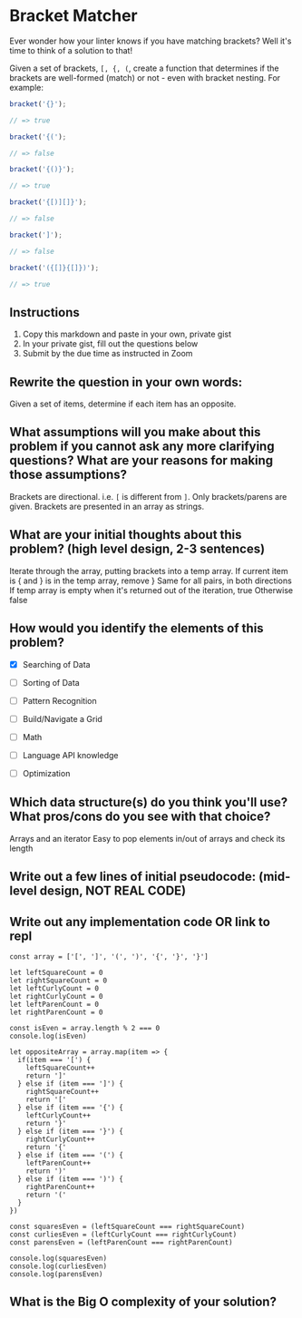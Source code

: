 # Bracket Matcher

Ever wonder how your linter knows if you have matching brackets? Well it's time to think of a solution to that!

Given a set of brackets, `[, {, (`, create a function that determines if the brackets are well-formed (match) or not - even with bracket nesting. For example:

```javascript
bracket('{}');

// => true
```

```javascript
bracket('{(');

// => false
```

```javascript
bracket('{()}');

// => true
```

```javascript
bracket('{[)][]}');

// => false
```

```javascript
bracket(']');

// => false
```

```javascript
bracket('({[]}{[]})');

// => true
```

## Instructions

1. Copy this markdown and paste in your own, private gist
2. In your private gist, fill out the questions below
3. Submit by the due time as instructed in Zoom


## Rewrite the question in your own words:
Given a set of items, determine if each item has an opposite.

## What assumptions will you make about this problem if you cannot ask any more clarifying questions? What are your reasons for making those assumptions?
Brackets are directional. i.e. `[` is different from `]`.
Only brackets/parens are given.
Brackets are presented in an array as strings.

## What are your initial thoughts about this problem? (high level design, 2-3 sentences)
Iterate through the array, putting brackets into a temp array.
If current item is { and } is in the temp array, remove }
  Same for all pairs, in both directions
If temp array is empty when it's returned out of the iteration, true
  Otherwise false

## How would you identify the elements of this problem?

- [x] Searching of Data
- [ ] Sorting of Data
- [ ] Pattern Recognition
- [ ] Build/Navigate a Grid
- [ ] Math
- [ ] Language API knowledge
- [ ] Optimization


## Which data structure(s) do you think you'll use? What pros/cons do you see with that choice?
Arrays and an iterator
Easy to pop elements in/out of arrays and check its length

## Write out a few lines of initial pseudocode: (mid-level design, NOT REAL CODE)



## Write out any implementation code OR link to repl

```
const array = ['[', ']', '(', ')', '{', '}', '}']

let leftSquareCount = 0
let rightSquareCount = 0
let leftCurlyCount = 0
let rightCurlyCount = 0
let leftParenCount = 0
let rightParenCount = 0

const isEven = array.length % 2 === 0
console.log(isEven)

let oppositeArray = array.map(item => {
  if(item === '[') {
    leftSquareCount++
    return ']'
  } else if (item === ']') {                            
    rightSquareCount++
    return '['
  } else if (item === '{') {
    leftCurlyCount++
    return '}'
  } else if (item === '}') {
    rightCurlyCount++
    return '{'
  } else if (item === '(') {
    leftParenCount++
    return ')'
  } else if (item === ')') {
    rightParenCount++
    return '('
  }
})

const squaresEven = (leftSquareCount === rightSquareCount)
const curliesEven = (leftCurlyCount === rightCurlyCount)
const parensEven = (leftParenCount === rightParenCount)

console.log(squaresEven)
console.log(curliesEven)
console.log(parensEven)
```

## What is the Big O complexity of your solution?
